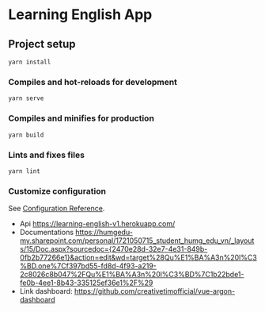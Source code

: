 # Learning English App

## Project setup
```
yarn install
```

### Compiles and hot-reloads for development
```
yarn serve
```

### Compiles and minifies for production
```
yarn build
```

### Lints and fixes files
```
yarn lint
```

### Customize configuration
See [Configuration Reference](https://cli.vuejs.org/config/).

- Api https://learning-english-v1.herokuapp.com/
- Documentations https://humgedu-my.sharepoint.com/personal/1721050715_student_humg_edu_vn/_layouts/15/Doc.aspx?sourcedoc={2470e28d-32e7-4e31-849b-0fb2b77266e1}&action=edit&wd=target%28Qu%E1%BA%A3n%20l%C3%BD.one%7Cf397bd55-fd8d-4f93-a219-2c8026c8b047%2FQu%E1%BA%A3n%20l%C3%BD%7C1b22bde1-fe0b-4ee1-8b43-335125ef36e1%2F%29
- Link dashboard: https://github.com/creativetimofficial/vue-argon-dashboard
